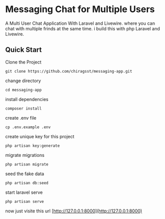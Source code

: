# Messaging Chat for Multiple Users 
A Multi User Chat Application With Laravel and Livewire. where you can chat with multiple frinds at the same time. i build this with php Laravel and Livewire.

## Quick Start

Clone the Project
```
git clone https://github.com/chiragsst/messaging-app.git
```

change directory
```
cd messaging-app
```
install dependencies
```
composer install
```
create .env file

```
cp .env.example .env
```
create unique key for this project
```
php artisan key:generate
```
migrate migrations
```
php artisan migrate
```
seed the fake data
```
php artisan db:seed
```
start laravel serve
```
php artisan serve
```
now just visite this url
[http://127.0.0.1:8000](http://127.0.0.1:8000)
